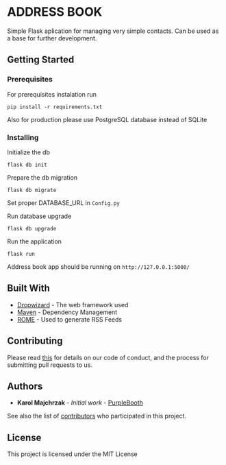 # ADDRESS BOOK

Simple Flask aplication for managing very simple contacts. Can be used as a base for further development. 

## Getting Started



### Prerequisites

For prerequisites instalation run 

```
pip install -r requirements.txt
```

Also for production please use PostgreSQL database instead of SQLite

### Installing


Initialize the db

```
flask db init
```

Prepare the db migration

```
flask db migrate
```

Set proper DATABASE_URL in `Config.py`


Run database upgrade
```
flask db upgrade
```

Run the application

```
flask run
```

Address book app should be running on `http://127.0.0.1:5000/ `


## Built With

* [Dropwizard](http://www.dropwizard.io/1.0.2/docs/) - The web framework used
* [Maven](https://maven.apache.org/) - Dependency Management
* [ROME](https://rometools.github.io/rome/) - Used to generate RSS Feeds

## Contributing

Please read [this](https://www.contributor-covenant.org/version/1/4/code-of-conduct) for details on our code of conduct, and the process for submitting pull requests to us.


## Authors

* **Karol Majchrzak** - *Initial work* - [PurpleBooth](https://github.com/BeardyBarber)

See also the list of [contributors](https://github.com/your/project/contributors) who participated in this project.

## License

This project is licensed under the MIT License
